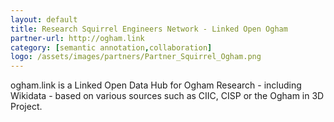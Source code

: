```yaml
---
layout: default
title: Research Squirrel Engineers Network - Linked Open Ogham
partner-url: http://ogham.link
category: [semantic annotation,collaboration]
logo: /assets/images/partners/Partner_Squirrel_Ogham.png
---
```


ogham.link is a Linked Open Data Hub for Ogham Research - including Wikidata - based on various sources such as CIIC, CISP or the Ogham in 3D Project.
